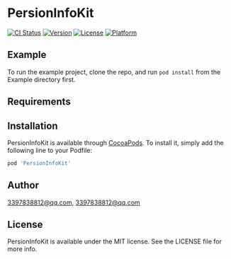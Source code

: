 # PersionInfoKit

[![CI Status](https://img.shields.io/travis/3397838812@qq.com/PersionInfoKit.svg?style=flat)](https://travis-ci.org/3397838812@qq.com/PersionInfoKit)
[![Version](https://img.shields.io/cocoapods/v/PersionInfoKit.svg?style=flat)](https://cocoapods.org/pods/PersionInfoKit)
[![License](https://img.shields.io/cocoapods/l/PersionInfoKit.svg?style=flat)](https://cocoapods.org/pods/PersionInfoKit)
[![Platform](https://img.shields.io/cocoapods/p/PersionInfoKit.svg?style=flat)](https://cocoapods.org/pods/PersionInfoKit)

## Example

To run the example project, clone the repo, and run `pod install` from the Example directory first.

## Requirements

## Installation

PersionInfoKit is available through [CocoaPods](https://cocoapods.org). To install
it, simply add the following line to your Podfile:

```ruby
pod 'PersionInfoKit'
```

## Author

3397838812@qq.com, 3397838812@qq.com

## License

PersionInfoKit is available under the MIT license. See the LICENSE file for more info.
